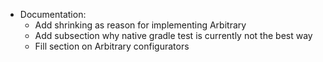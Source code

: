 - Documentation:
  - Add shrinking as reason for implementing Arbitrary
  - Add subsection why native gradle test is currently not the best way
  - Fill section on Arbitrary configurators
